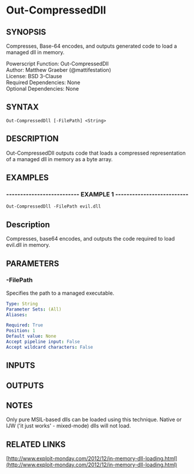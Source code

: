 # Out-CompressedDll

## SYNOPSIS
Compresses, Base-64 encodes, and outputs generated code to load a managed dll in memory.

Powerscript Function: Out-CompressedDll  
Author: Matthew Graeber (@mattifestation)  
License: BSD 3-Clause  
Required Dependencies: None  
Optional Dependencies: None

## SYNTAX

```
Out-CompressedDll [-FilePath] <String>
```

## DESCRIPTION
Out-CompressedDll outputs code that loads a compressed representation of a managed dll in memory as a byte array.

## EXAMPLES

### -------------------------- EXAMPLE 1 --------------------------
```
Out-CompressedDll -FilePath evil.dll
```

Description
-----------
Compresses, base64 encodes, and outputs the code required to load evil.dll in memory.

## PARAMETERS

### -FilePath
Specifies the path to a managed executable.

```yaml
Type: String
Parameter Sets: (All)
Aliases: 

Required: True
Position: 1
Default value: None
Accept pipeline input: False
Accept wildcard characters: False
```

## INPUTS

## OUTPUTS

## NOTES
Only pure MSIL-based dlls can be loaded using this technique.
Native or IJW ('it just works' - mixed-mode) dlls will not load.

## RELATED LINKS

[http://www.exploit-monday.com/2012/12/in-memory-dll-loading.html](http://www.exploit-monday.com/2012/12/in-memory-dll-loading.html)

